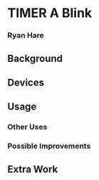 # TIMER A Blink
### Ryan Hare

## Background

## Devices

## Usage

### Other Uses

### Possible Improvements

## Extra Work